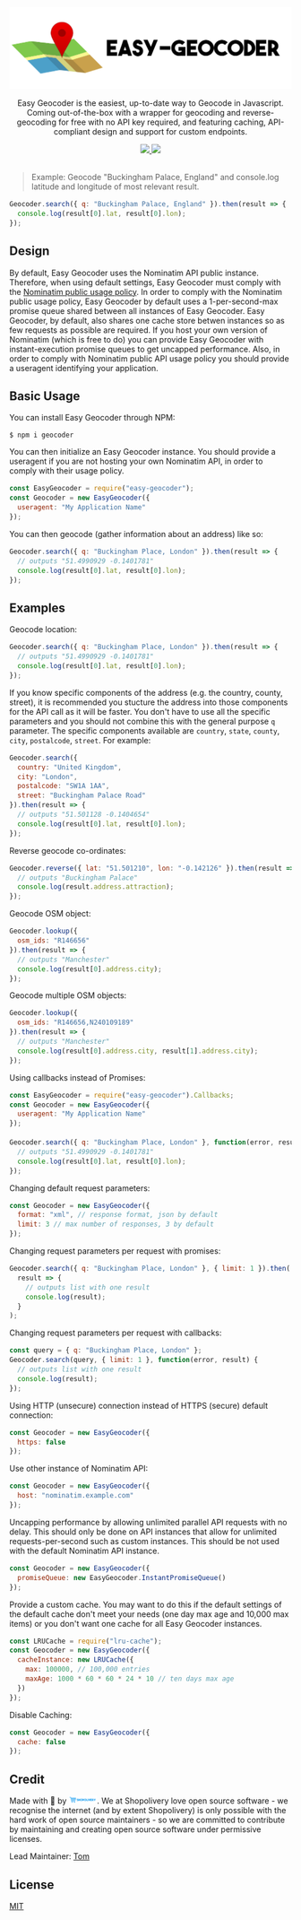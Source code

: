 <div align="center">
  <img src="./docs/assets/logo.png" alt="Easy Geocoder logo">

  <p>Easy Geocoder is the easiest, up-to-date way to Geocode in Javascript. Coming out-of-the-box with a wrapper for geocoding and reverse-geocoding for free with no API key required, and featuring caching, API-compliant design and support for custom endpoints.</p>

  <a href="https://npmjs.com/package/easy-geocoder">
    <img src="https://img.shields.io/npm/v/easy-geocoder">
  </a>

  <a href="./LICENSE">
    <img src="https://img.shields.io/badge/license-MIT-blue">
  </a>
</div>

<br>

> Example: Geocode "Buckingham Palace, England" and console.log latitude and longitude of most relevant result.

```js
Geocoder.search({ q: "Buckingham Palace, England" }).then(result => {
  console.log(result[0].lat, result[0].lon);
});
```

## Design

By default, Easy Geocoder uses the Nominatim API public instance. Therefore, when using default settings, Easy Geocoder must comply with the [Nominatim public usage policy](https://operations.osmfoundation.org/policies/nominatim/). In order to comply with the Nominatim public usage policy, Easy Geocoder by default uses a 1-per-second-max promise queue shared between all instances of Easy Geocoder. Easy Geocoder, by default, also shares one cache store betwen instances so as few requests as possible are required. If you host your own version of Nominatim (which is free to do) you can provide Easy Geocoder with instant-execution promise queues to get uncapped performance. Also, in order to comply with Nominatim public API usage policy you should provide a useragent identifying your application.

## Basic Usage

You can install Easy Geocoder through NPM:

```
$ npm i geocoder
```

You can then initialize an Easy Geocoder instance. You should provide a useragent if you are not hosting your own Nominatim API, in order to comply with their usage policy.

```js
const EasyGeocoder = require("easy-geocoder");
const Geocoder = new EasyGeocoder({
  useragent: "My Application Name"
});
```

You can then geocode (gather information about an address) like so:

```js
Geocoder.search({ q: "Buckingham Place, London" }).then(result => {
  // outputs "51.4990929 -0.1401781"
  console.log(result[0].lat, result[0].lon);
});
```

## Examples

Geocode location:

```js
Geocoder.search({ q: "Buckingham Place, London" }).then(result => {
  // outputs "51.4990929 -0.1401781"
  console.log(result[0].lat, result[0].lon);
});
```

If you know specific components of the address (e.g. the country, county, street), it is recommended you stucture the address into those components for the API call as it will be faster. You don't have to use all the specific parameters and you should not combine this with the general purpose `q` parameter. The specific components available are `country`, `state`, `county`, `city`, `postalcode`, `street`. For example:

```js
Geocoder.search({
  country: "United Kingdom",
  city: "London",
  postalcode: "SW1A 1AA",
  street: "Buckingham Palace Road"
}).then(result => {
  // outputs "51.501128 -0.1404654"
  console.log(result[0].lat, result[0].lon);
});
```

Reverse geocode co-ordinates:

```js
Geocoder.reverse({ lat: "51.501210", lon: "-0.142126" }).then(result => {
  // outputs "Buckingham Palace"
  console.log(result.address.attraction);
});
```

Geocode OSM object:

```js
Geocoder.lookup({
  osm_ids: "R146656"
}).then(result => {
  // outputs "Manchester"
  console.log(result[0].address.city);
});
```

Geocode multiple OSM objects:

```js
Geocoder.lookup({
  osm_ids: "R146656,N240109189"
}).then(result => {
  // outputs "Manchester"
  console.log(result[0].address.city, result[1].address.city);
});
```

Using callbacks instead of Promises:

```js
const EasyGeocoder = require("easy-geocoder").Callbacks;
const Geocoder = new EasyGeocoder({
  useragent: "My Application Name"
});

Geocoder.search({ q: "Buckingham Place, London" }, function(error, result) {
  // outputs "51.4990929 -0.1401781"
  console.log(result[0].lat, result[0].lon);
});
```

Changing default request parameters:

```js
const Geocoder = new EasyGeocoder({
  format: "xml", // response format, json by default
  limit: 3 // max number of responses, 3 by default
});
```

Changing request parameters per request with promises:

```js
Geocoder.search({ q: "Buckingham Place, London" }, { limit: 1 }).then(
  result => {
    // outputs list with one result
    console.log(result);
  }
);
```

Changing request parameters per request with callbacks:

```js
const query = { q: "Buckingham Place, London" };
Geocoder.search(query, { limit: 1 }, function(error, result) {
  // outputs list with one result
  console.log(result);
});
```

Using HTTP (unsecure) connection instead of HTTPS (secure) default connection:

```js
const Geocoder = new EasyGeocoder({
  https: false
});
```

Use other instance of Nominatim API:

```js
const Geocoder = new EasyGeocoder({
  host: "nominatim.example.com"
});
```

Uncapping performance by allowing unlimited parallel API requests with no delay. This should only be done on API instances that allow for unlimited requests-per-second such as custom instances. This should be not used with the default Nominatim API instance.

```js
const Geocoder = new EasyGeocoder({
  promiseQueue: new EasyGeocoder.InstantPromiseQueue()
});
```

Provide a custom cache. You may want to do this if the default settings of the default cache don't meet your needs (one day max age and 10,000 max items) or you don't want one cache for all Easy Geocoder instances.

```js
const LRUCache = require("lru-cache");
const Geocoder = new EasyGeocoder({
  cacheInstance: new LRUCache({
    max: 100000, // 100,000 entries
    maxAge: 1000 * 60 * 60 * 24 * 10 // ten days max age
  })
});
```

Disable Caching:

```js
const Geocoder = new EasyGeocoder({
  cache: false
});
```

## Credit

Made with 💖 by <img src="./docs/assets/shopoliveryLogo.png" width="10%">. We at Shopolivery love open source software - we recognise the internet (and by extent Shopolivery) is only possible with the hard work of open source maintainers - so we are committed to contribute by maintaining and creating open source software under permissive licenses.

Lead Maintainer: [Tom](https://github.com/TomPrograms)

## License

[MIT](./LICENSE)
